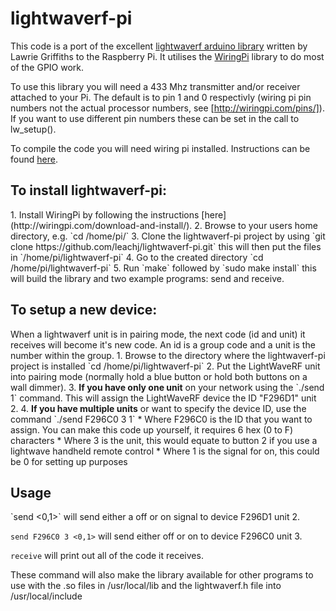 lightwaverf-pi
==============

This code is a port of the excellent [lightwaverf arduino library](https://github.com/lawrie/LightwaveRF) written by Lawrie Griffiths to the Raspberry Pi. It utilises the [WiringPi](http://wiringpi.com/) library to do most of the GPIO work. 

To use this library you will need a 433 Mhz transmitter and/or receiver attached to your Pi. The default is to pin 1 and 0 respectivly (wiring pi pin numbers not the actual processor numbers, see [http://wiringpi.com/pins/]). If you want to use different pin numbers these can be set in the call to lw_setup().

To compile the code you will need wiring pi installed. Instructions can be found [here](http://wiringpi.com/download-and-install/). <br/>
<h2>To install lightwaverf-pi:</h2>
1. Install WiringPi by following the instructions [here](http://wiringpi.com/download-and-install/).
2. Browse to your users home directory, e.g. `cd /home/pi/`
3. Clone the lightwaverf-pi project by using `git clone https://github.com/leachj/lightwaverf-pi.git` this will then put the files in `/home/pi/lightwaverf-pi`</li>
4. Go to the created directory `cd /home/pi/lightwaverf-pi`
5. Run `make` followed by `sudo make install` this will build the library and two example programs: send and receive.

<h2>To setup a new device:</h2>
When a lightwaverf unit is in pairing mode, the next code (id and unit) it receives will become it's new code.
An id is a group code and a unit is the number within the group.
1. Browse to the directory where the lightwaverf-pi project is installed `cd /home/pi/lightwaverf-pi`
2. Put the LightWaveRF unit into pairing mode (normally hold a blue button or hold both buttons on a wall dimmer).
3. <b>If you have only one unit</b> on your network using the `./send 1` command. This will assign the LightWaveRF device the ID "F296D1" unit 2.
4. <b>If you have multiple units</b> or want to specify the device ID, use the command `./send F296C0 3 1`
* Where F296C0 is the ID that you want to assign. You can make this code up yourself, it requires 6 hex (0 to F) characters
* Where 3 is the unit, this would equate to button 2 if you use a lightwave handheld remote control
* Where 1 is the signal for on, this could be 0 for setting up purposes

<h2>Usage</h2>
`send <0,1>` will send either a off or on signal to device F296D1 unit 2. 

`send F296C0 3 <0,1>` will send either off or on to device F296C0 unit 3.

`receive` will print out all of the code it receives. 

These command will also make the library available for other programs to use with the .so files in /usr/local/lib and the lightwaverf.h file into /usr/local/include



